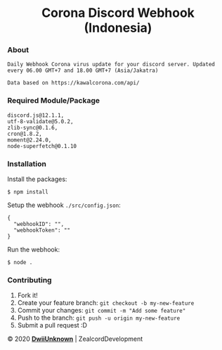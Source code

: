 <h1 align="center">Corona Discord Webhook (Indonesia)</h1>

### About
```
Daily Webhook Corona virus update for your discord server. Updated every 06.00 GMT+7 and 18.00 GMT+7 (Asia/Jakatra)

Data based on https://kawalcorona.com/api/
```
### Required Module/Package
```
discord.js@12.1.1,
utf-8-validate@5.0.2,
zlib-sync@0.1.6,
cron@1.8.2,
moment@2.24.0,
node-superfetch@0.1.10
```

### Installation
Install the packages:
```
$ npm install
```
Setup the webhook `./src/config.json`:
```
{
  "webhookID": "",
  "webhookToken": ""
}
```
Run the webhook:
```
$ node .
```

### Contributing

1.  Fork it!
2.  Create your feature branch: `git checkout -b my-new-feature`
3.  Commit your changes: `git commit -m "Add some feature"`
4.  Push to the branch: `git push -u origin my-new-feature`
5.  Submit a pull request :D



©️ 2020 **[DwiiUnknown](https://corona.dwii.me/)** | ZealcordDevelopment
